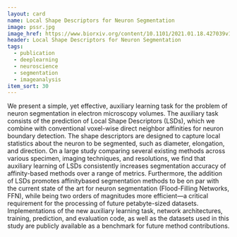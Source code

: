 ```yaml
---
layout: card
name: Local Shape Descriptors for Neuron Segmentation
image: pssr.jpg
image_href: https://www.biorxiv.org/content/10.1101/2021.01.18.427039v1.full
header: Local Shape Descriptors for Neuron Segmentation
tags:
  - publication
  - deeplearning
  - neuroscience
  - segmentation
  - imageanalysis
item_sort: 30
---
```

We present a simple, yet effective, auxiliary learning task for the problem of neuron segmentation in electron microscopy volumes. The auxiliary task consists of the prediction of Local Shape Descriptors (LSDs), which we combine with conventional voxel-wise direct neighbor affinities for neuron boundary detection. The shape descriptors are designed to capture local statistics about the neuron to be segmented, such as diameter, elongation, and direction. On a large study comparing several existing methods across various specimen, imaging techniques, and resolutions, we find that auxiliary learning of LSDs consistently increases segmentation accuracy of affinity-based methods over a range of metrics. Furthermore, the addition of LSDs promotes affinitybased segmentation methods to be on par with the current state of the art for neuron segmentation (Flood-Filling Networks, FFN), while being two orders of magnitudes more efficient—a critical requirement for the processing of future petabyte-sized datasets. Implementations of the new auxiliary learning task, network architectures, training, prediction, and evaluation code, as well as the datasets used in this study are publicly available as a benchmark for future method contributions.